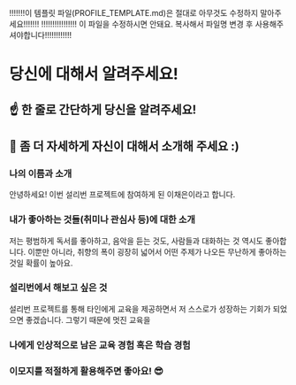 !!!!!!!이 템플릿 파일(PROFILE_TEMPLATE.md)은 절대로 아무것도 수정하지 말아주세요!!!!!!!
!!!!!!!!!!!!!!!! 이 파일을 수정하시면 안돼요. 복사해서 파일명 변경 후 사용해주셔야합니다!!!!!!!!!!!!

# 당신에 대해서 알려주세요!

## ☝️ 한 줄로 간단하게 당신을 알려주세요!

## 🙌 좀 더 자세하게 자신이 대해서 소개해 주세요 :)

### 나의 이름과 소개
안녕하세요! 이번 설리번 프로젝트에 참여하게 된 이채은이라고 합니다.

### 내가 좋아하는 것들(취미나 관심사 등)에 대한 소개
저는 평범하게 독서를 좋아하고, 음악을 듣는 것도, 사람들과 대화하는 것 역시도 좋아합니다. 이뿐만 아니라, 취향의 폭이 굉장히 넓어서 어떤 주제가 나오든 무난하게 좋아하는 것일 확률이 높아요.

### 설리번에서 해보고 싶은 것
설리번 프로젝트를 통해 타인에게 교육을 제공하면서 저 스스로가 성장하는 기회가 되었으면 좋겠습니다. 그렇기 때문에 멋진 교육을 

### 나에게 인상적으로 남은 교육 경험 혹은 학습 경험

### 이모지를 적절하게 활용해주면 좋아요! 😎
